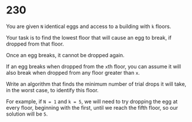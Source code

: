 [_metadata_:number]:-      "230"
[_metadata_:difficulty]:-  "Medium"
[_metadata_:asker]:-       "Sachs"
[_metadata_:tags]:-        "math"

# 230

You are given `N` identical eggs and access to a building with `k` floors.

Your task is to find the lowest floor that will cause an egg to break, if dropped from that floor.

Once an egg breaks, it cannot be dropped again.

If an egg breaks when dropped from the `x`th floor, you can assume it will also break when dropped from any floor greater than `x`.

Write an algorithm that finds the minimum number of trial drops it will take, in the worst case, to identify this floor.

For example, if `N = 1` and `k = 5`, we will need to try dropping the egg at every floor, beginning with the first, until we reach the fifth floor, so our solution will be `5`.
